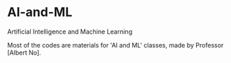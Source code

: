 # AI-and-ML
Artificial Intelligence and Machine Learning

Most of the codes are materials for 'AI and ML' classes, made by Professor [Albert No].
